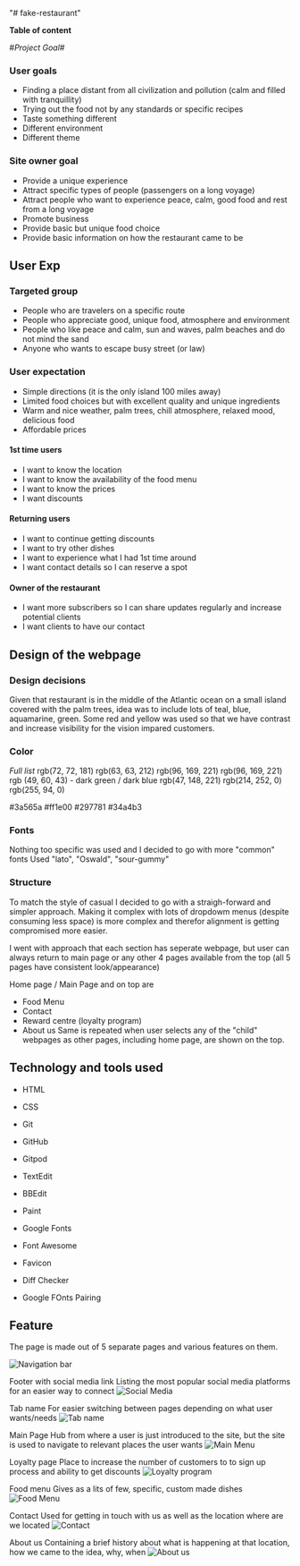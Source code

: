 "# fake-restaurant" 

**Table of content**


#*Project Goal#*

### User goals ###

- Finding a place distant from all civilization and pollution (calm and filled with tranquillity)
- Trying out the food not by any standards or specific recipes
- Taste something different 
- Different environment
- Different theme  

### Site owner goal ###

- Provide a unique experience
- Attract specific types of people (passengers on a long voyage)
- Attract people who want to experience peace, calm, good food and rest from a long voyage
- Promote business
- Provide basic but unique food choice
- Provide basic information on how the restaurant came to be


## User Exp ##
### Targeted group ###
- People who are travelers on a specific route
- People who appreciate good, unique food, atmosphere and environment
- People who like peace and calm, sun and waves, palm beaches and do not mind the sand
- Anyone who wants to escape busy street (or law)

### User expectation ###
- Simple directions (it is the only island 100 miles away)
- Limited food choices but with excellent quality and unique ingredients
- Warm and nice weather, palm trees, chill atmosphere, relaxed mood, delicious food
- Affordable prices 

#### 1st time users ####
- I want to know the location
- I want to know the availability of the food menu
- I want to know the prices
- I want discounts 

#### Returning users ####
- I want to continue getting discounts
- I want to try other dishes
- I want to experience what I had 1st time around
- I want contact details so I can reserve a spot

#### Owner of the restaurant ####
- I want more subscribers so I can share updates regularly and increase potential clients
- I want clients to have our contact

## Design of the webpage ##
### Design decisions ###

Given that restaurant is in the middle of the Atlantic ocean on a small island covered with the palm trees, idea was to include lots of teal, blue, aquamarine, green. Some red and yellow was used so that we have contrast and increase visibility for the vision impared customers.

### Color ###

*Full list*
rgb(72, 72, 181)
rgb(63, 63, 212)
rgb(96, 169, 221)
rgb(96, 169, 221)
rgb (49, 60, 43) - dark green / dark blue
rgb(47, 148, 221)
rgb(214, 252, 0)
rgb(255, 94, 0)

#3a565a
#ff1e00
#297781
#34a4b3

### Fonts ###

Nothing too specific was used and I decided to go with more "common" fonts
Used "lato", "Oswald", "sour-gummy"

### Structure ###

To match the style of casual I decided to go with a straigh-forward and simpler approach. 
Making it complex with lots of dropdowm menus (despite consuming less space) is more complex and therefor alignment is getting compromised more easier.

I went with approach that each section has seperate webpage, but user can always return to main page or any other 4 pages available from the top (all 5 pages have consistent look/appearance) 

Home page / Main Page and on top are
- Food Menu
- Contact
- Reward centre  (loyalty program)
- About us
Same is repeated when user selects any of the "child" webpages as  other pages, including home page, are shown on the top.

## Technology and tools used ##
- HTML
- CSS

- Git
- GitHub
- Gitpod
- TextEdit
- BBEdit
- Paint
- Google Fonts
- Font Awesome
- Favicon
- Diff Checker
- Google FOnts Pairing

## Feature ##
The page is made out of 5 separate pages and various features on them.
		 
![Navigation bar](https://github.com/user-attachments/assets/8d2ab169-24c4-45fd-8108-a3155c2c1d56)

Footer with social media link
Listing the most popular social media platforms for an easier way to connect 
![Social Media](https://github.com/user-attachments/assets/f2ab6bf8-f9a9-45b2-a345-16ec5e88c8b9)

Tab name
For easier switching between pages depending on what user wants/needs
![Tab name](https://github.com/user-attachments/assets/1bb54709-f39e-4cd5-b0e5-4c16b7435589)

Main Page
Hub from where a user is just introduced to the site, but the site is used to navigate to relevant places the user wants
![Main Menu](https://github.com/user-attachments/assets/131a2cc9-b94e-4944-9a13-bf0f583c073a)

Loyalty page
Place to increase the number of customers to to sign up process and ability to get discounts
![Loyalty program](https://github.com/user-attachments/assets/5ca70c46-c458-4f19-98d0-1d2bc1ce1c58)

Food menu
Gives as a lits of few, specific, custom made dishes
![Food Menu](https://github.com/user-attachments/assets/c4c7fcce-8bdd-4ee1-afb2-380cdd70c370)

Contact
Used for getting in touch with us as well as the location where are we located
![Contact](https://github.com/user-attachments/assets/9880d078-06e5-4319-9f25-f8b9753c39a1)

About us
Containing a brief history about what is happening at that location, how we came to the idea, why, when
![About us](https://github.com/user-attachments/assets/e0797a56-9594-4a5f-9989-561d05969d77)





